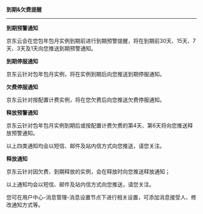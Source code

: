 **到期&欠费提醒**

****

**到期预警通知**

京东云会在您包年包月实例到期前进行到期预警提醒，将在到期前30天、15天、7天、3天及1天向您推送到期预警通知。

**到期停服通知**

京东云针对包年包月实例，将在实例到期后向您推送到期停服通知。

**欠费停服通知**

京东云针对按配置计费实例，将在您欠费后向您推送欠费停服通知。

**释放预警通知**

京东云针对包年包月实例到期后或按配置计费欠费的第4天、第6天将向您推送释放预警通知。

以上四类通知均会以短信、邮件及站内信方式向您推送，请您关注。

**释放通知**

京东云针对因欠费、到期释放的实例，会在释放时向您推送释放通知；

以上通知均会以短信、邮件及站内信方式向您推送，请您关注。

您可在用户中心-消息管理-消息设置节点下进行相关设置，可添加消息接受人、修改通知方式等。